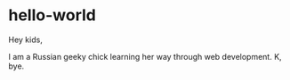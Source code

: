 # hello-world

Hey kids,

I am a Russian geeky chick learning her way through web development.
K, bye.
